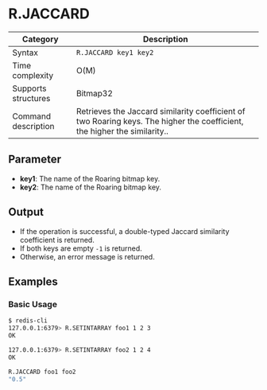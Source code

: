 # R.JACCARD

| Category            | Description                                                                                                               |
| ------------------- | ------------------------------------------------------------------------------------------------------------------------- |
| Syntax              | `R.JACCARD key1 key2`                                                                                                     |
| Time complexity     | O(M)                                                                                                                      |
| Supports structures | Bitmap32                                                                                                                  |
| Command description | Retrieves the Jaccard similarity coefficient of two Roaring keys. The higher the coefficient, the higher the similarity.. |

## Parameter

- **key1**: The name of the Roaring bitmap key.
- **key2**: The name of the Roaring bitmap key.

## Output

- If the operation is successful, a double-typed Jaccard similarity coefficient is returned.
- If both keys are empty `-1` is returned.
- Otherwise, an error message is returned.

## Examples

### Basic Usage

```bash
$ redis-cli
127.0.0.1:6379> R.SETINTARRAY foo1 1 2 3
OK

127.0.0.1:6379> R.SETINTARRAY foo2 1 2 4
OK

R.JACCARD foo1 foo2
"0.5"
```
